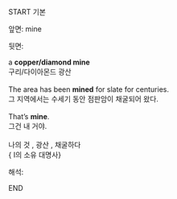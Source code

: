 START
기본

앞면:
mine


뒷면:
<div>a <b>copper/diamond mine</b> <br></div><div><div>구리/다이아몬드 광산</div></div><div><br></div><div><div>The area has been <b>mined</b> for slate for centuries. </div><div>그 지역에서는 수세기 동안 점판암이 채굴되어 왔다.</div></div><div><br></div><div><div>That’s <b>mine</b>. </div><div>그건 내 거야.</div><div><br></div></div><div><span>나의 것 , </span>광산 , 채굴하다</div><div>{ I의 소유 대명사}</div>


해석:
<!--ID: 1746614454285-->
END